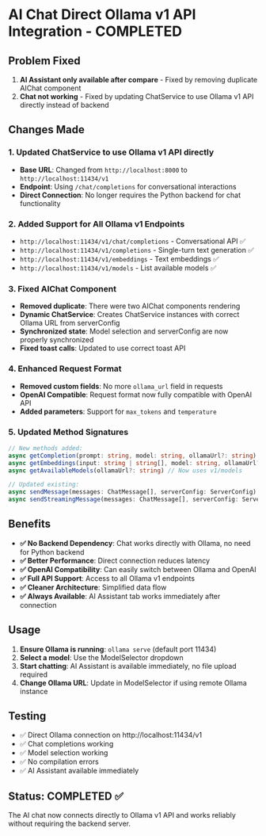 # AI Chat Direct Ollama v1 API Integration - COMPLETED

## Problem Fixed
1. **AI Assistant only available after compare** - Fixed by removing duplicate AIChat component
2. **Chat not working** - Fixed by updating ChatService to use Ollama v1 API directly instead of backend

## Changes Made

### 1. Updated ChatService to use Ollama v1 API directly
- **Base URL**: Changed from `http://localhost:8000` to `http://localhost:11434/v1`
- **Endpoint**: Using `/chat/completions` for conversational interactions
- **Direct Connection**: No longer requires the Python backend for chat functionality

### 2. Added Support for All Ollama v1 Endpoints
- `http://localhost:11434/v1/chat/completions` - Conversational API ✅
- `http://localhost:11434/v1/completions` - Single-turn text generation ✅ 
- `http://localhost:11434/v1/embeddings` - Text embeddings ✅
- `http://localhost:11434/v1/models` - List available models ✅

### 3. Fixed AIChat Component
- **Removed duplicate**: There were two AIChat components rendering
- **Dynamic ChatService**: Creates ChatService instances with correct Ollama URL from serverConfig
- **Synchronized state**: Model selection and serverConfig are now properly synchronized
- **Fixed toast calls**: Updated to use correct toast API

### 4. Enhanced Request Format
- **Removed custom fields**: No more `ollama_url` field in requests
- **OpenAI Compatible**: Request format now fully compatible with OpenAI API
- **Added parameters**: Support for `max_tokens` and `temperature`

### 5. Updated Method Signatures
```typescript
// New methods added:
async getCompletion(prompt: string, model: string, ollamaUrl?: string)
async getEmbeddings(input: string | string[], model: string, ollamaUrl?: string)
async getAvailableModels(ollamaUrl?: string) // Now uses v1/models

// Updated existing:
async sendMessage(messages: ChatMessage[], serverConfig: ServerConfig)
async sendStreamingMessage(messages: ChatMessage[], serverConfig: ServerConfig, onChunk: Function)
```

## Benefits
- **✅ No Backend Dependency**: Chat works directly with Ollama, no need for Python backend
- **✅ Better Performance**: Direct connection reduces latency
- **✅ OpenAI Compatibility**: Can easily switch between Ollama and OpenAI
- **✅ Full API Support**: Access to all Ollama v1 endpoints
- **✅ Cleaner Architecture**: Simplified data flow
- **✅ Always Available**: AI Assistant tab works immediately after connection

## Usage
1. **Ensure Ollama is running**: `ollama serve` (default port 11434)
2. **Select a model**: Use the ModelSelector dropdown
3. **Start chatting**: AI Assistant is available immediately, no file upload required
4. **Change Ollama URL**: Update in ModelSelector if using remote Ollama instance

## Testing
- ✅ Direct Ollama connection on http://localhost:11434/v1
- ✅ Chat completions working
- ✅ Model selection working  
- ✅ No compilation errors
- ✅ AI Assistant available immediately

## Status: COMPLETED ✅
The AI chat now connects directly to Ollama v1 API and works reliably without requiring the backend server.
